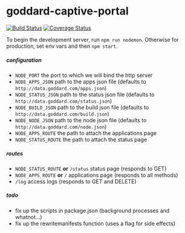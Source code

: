 
# goddard-captive-portal

[![Build Status](https://travis-ci.org/praekelt/goddard-captive-portal.svg)](https://travis-ci.org/praekelt/goddard-captive-portal)
[![Coverage Status](https://coveralls.io/repos/praekelt/goddard-captive-portal/badge.svg?branch=develop)](https://coveralls.io/r/praekelt/goddard-captive-portal?branch=develop)

To begin the development server, run `npm run nodemon`. Otherwise for production, set env vars and then `npm start`.

##### configuration

- `NODE_PORT` the port to which we will bind the http server
- `NODE_APPS_JSON` path to the apps json file (defaults to `http://data.goddard.com/apps.json`)
- `NODE_STATUS_JSON` path to the status json file (defaults to `http://data.goddard.com/status.json`)
- `NODE_BUILD_JSON` path to the build json file (defaults to `http://data.goddard.com/build.json`)
- `NODE_NODE_JSON` path to the node json file (defaults to `http://data.goddard.com/node.json`)
- `NODE_APPS_ROUTE` the path to attach the applications page
- `NODE_STATUS_ROUTE` the path to attach the status page

##### routes

- `NODE_STATUS_ROUTE` **or** `/status` status page (responds to GET)
- `NODE_APPS_ROUTE` **or** `/` applications page (responds to all methods)
- `/log` access logs (responds to GET and DELETE)

##### todo

- fix up the scripts in package.json (background processes and whatnot...)
- fix up the rewritemanifests function (uses a flag for side effects)
